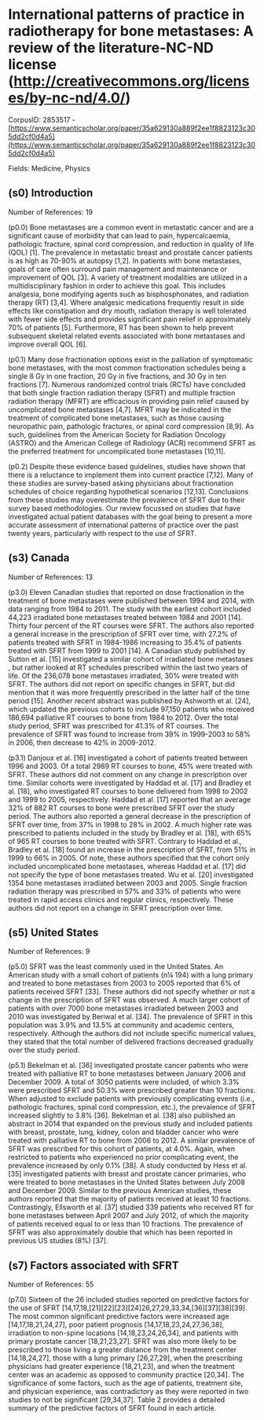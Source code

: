 # International patterns of practice in radiotherapy for bone metastases: A review of the literature-NC-ND license (http://creativecommons.org/licenses/by-nc-nd/4.0/)

CorpusID: 2853517 - [https://www.semanticscholar.org/paper/35a629130a889f2ee1f8823123c305dd2cf0d4a5](https://www.semanticscholar.org/paper/35a629130a889f2ee1f8823123c305dd2cf0d4a5)

Fields: Medicine, Physics

## (s0) Introduction
Number of References: 19

(p0.0) Bone metastases are a common event in metastatic cancer and are a significant cause of morbidity that can lead to pain, hypercalcaemia, pathologic fracture, spinal cord compression, and reduction in quality of life (QOL) [1]. The prevalence in metastatic breast and prostate cancer patients is as high as 70-90% at autopsy [1,2]. In patients with bone metastases, goals of care often surround pain management and maintenance or improvement of QOL [3]. A variety of treatment modalities are utilized in a multidisciplinary fashion in order to achieve this goal. This includes analgesia, bone modifying agents such as bisphosphonates, and radiation therapy (RT) [3,4]. Where analgesic medications frequently result in side effects like constipation and dry mouth, radiation therapy is well tolerated with fewer side effects and provides significant pain relief in approximately 70% of patients [5]. Furthermore, RT has been shown to help prevent subsequent skeletal related events associated with bone metastases and improve overall QOL [6].

(p0.1) Many dose fractionation options exist in the palliation of symptomatic bone metastases, with the most common fractionation schedules being a single 8 Gy in one fraction, 20 Gy in five fractions, and 30 Gy in ten fractions [7]. Numerous randomized control trials (RCTs) have concluded that both single fraction radiation therapy (SFRT) and multiple fraction radiation therapy (MFRT) are efficacious in providing pain relief caused by uncomplicated bone metastases [4,7]. MFRT may be indicated in the treatment of complicated bone metastases, such as those causing neuropathic pain, pathologic fractures, or spinal cord compression [8,9]. As such, guidelines from the American Society for Radiation Oncology (ASTRO) and the American College of Radiology (ACR) recommend SFRT as the preferred treatment for uncomplicated bone metastases [10,11].

(p0.2) Despite these evidence based guidelines, studies have shown that there is a reluctance to implement them into current practice [7,12]. Many of these studies are survey-based asking physicians about fractionation schedules of choice regarding hypothetical scenarios [12,13]. Conclusions from these studies may overestimate the prevalence of SFRT due to their survey based methodologies. Our review focussed on studies that have investigated actual patient databases with the goal being to present a more accurate assessment of international patterns of practice over the past twenty years, particularly with respect to the use of SFRT.
## (s3) Canada
Number of References: 13

(p3.0) Eleven Canadian studies that reported on dose fractionation in the treatment of bone metastases were published between 1994 and 2014, with data ranging from 1984 to 2011. The study with the earliest cohort included 44,223 irradiated bone metastases treated between 1984 and 2001 [14]. Thirty four percent of the RT courses were SFRT. The authors also reported a general increase in the prescription of SFRT over time, with 27.2% of patients treated with SFRT in 1984-1986 increasing to 35.4% of patients treated with SFRT from 1999 to 2001 [14]. A Canadian study published by Sutton et al. [15] investigated a similar cohort of irradiated bone metastases , but rather looked at RT schedules prescribed within the last two years of life. Of the 236,078 bone metastases irradiated, 30% were treated with SFRT. The authors did not report on specific changes in SFRT, but did mention that it was more frequently prescribed in the latter half of the time period [15]. Another recent abstract was published by Ashworth et al. [24], which updated the previous cohorts to include 97,150 patients who received 186,694 palliative RT courses to bone from 1984 to 2012. Over the total study period, SFRT was prescribed for 41.3% of RT courses. The prevalence of SFRT was found to increase from 39% in 1999-2003 to 58% in 2006, then decrease to 42% in 2009-2012.

(p3.1) Danjoux et al. [16] investigated a cohort of patients treated between 1996 and 2003. Of a total 2989 RT courses to bone, 45% were treated with SFRT. These authors did not comment on any change in prescription over time. Similar cohorts were investigated by Haddad et al. [17] and Bradley et al. [18], who investigated RT courses to bone delivered from 1998 to 2002 and 1999 to 2005, respectively. Haddad et al. [17] reported that an average 32% of 882 RT courses to bone were prescribed SFRT over the study period. The authors also reported a general decrease in the prescription of SFRT over time, from 37% in 1998 to 28% in 2002. A much higher rate was prescribed to patients included in the study by Bradley et al. [18], with 65% of 965 RT courses to bone treated with SFRT. Contrary to Haddad et al., Bradley et al. [18] found an increase in the prescription of SFRT, from 51% in 1999 to 66% in 2005. Of note, these authors specified that the cohort only included uncomplicated bone metastases, whereas Haddad et al. [17] did not specify the type of bone metastases treated. Wu et al. [20] investigated 1354 bone metastases irradiated between 2003 and 2005. Single fraction radiation therapy was prescribed in 57% and 33% of patients who were treated in rapid access clinics and regular clinics, respectively. These authors did not report on a change in SFRT prescription over time.
## (s5) United States
Number of References: 9

(p5.0) SFRT was the least commonly used in the United States. An American study with a small cohort of patients (n¼ 194) with a lung primary and treated to bone metastases from 2003 to 2005 reported that 6% of patients received SFRT [33]. These authors did not specify whether or not a change in the prescription of SFRT was observed. A much larger cohort of patients with over 7000 bone metastases irradiated between 2003 and 2010 was investigated by Beriwal et al. [34]. The prevalence of SFRT in this population was 3.9% and 13.5% at community and academic centers, respectively. Although the authors did not include specific numerical values, they stated that the total number of delivered fractions decreased gradually over the study period.

(p5.1) Bekelman et al. [36] investigated prostate cancer patients who were treated with palliative RT to bone metastases between January 2006 and December 2009. A total of 3050 patients were included, of which 3.3% were prescribed SFRT and 50.3% were prescribed greater than 10 fractions. When adjusted to exclude patients with previously complicating events (i.e., pathologic fractures, spinal cord compression, etc.), the prevalence of SFRT increased slightly to 3.8% [36]. Bekelman et al. [38] also published an abstract in 2014 that expanded on the previous study and included patients with breast, prostate, lung, kidney, colon and bladder cancer who were treated with palliative RT to bone from 2006 to 2012. A similar prevalence of SFRT was prescribed for this cohort of patients, at 4.0%. Again, when restricted to patients who experienced no prior complicating event, the prevalence increased by only 0.1% [38]. A study conducted by Hess et al. [35] investigated patients with breast and prostate cancer primaries, who were treated to bone metastases in the United States between July 2008 and December 2009. Similar to the previous American studies, these authors reported that the majority of patients received at least 10 fractions. Contrastingly, Ellsworth et al. [37] studied 339 patients who received RT for bone metastases between April 2007 and July 2012, of which the majority of patients received equal to or less than 10 fractions. The prevalence of SFRT was also approximately double that which has been reported in previous US studies (8%) [37].
## (s7) Factors associated with SFRT
Number of References: 55

(p7.0) Sixteen of the 26 included studies reported on predictive factors for the use of SFRT [14,17,18,[21][22][23][24]26,27,29,33,34,[36][37][38][39]. The most common significant predictive factors were increased age [14,17,18,21,24,27], poor patient prognosis [14,17,18,23,24,27,36,38], irradiation to non-spine locations [14,18,23,24,26,34], and patients with primary prostate cancer [18,21,23,27]. SFRT was also more likely to be prescribed to those living a greater distance from the treatment center [14,18,24,27], those with a lung primary [26,27,29], when the prescribing physicians had greater experience [18,21,23], and when the treatment center was an academic as opposed to community practice [20,34]. The significance of some factors, such as the age of patients, treatment site, and physician experience, was contradictory as they were reported in two studies to not be significant [29,34,37]. Table 2 provides a detailed summary of the predictive factors of SFRT found in each article.

